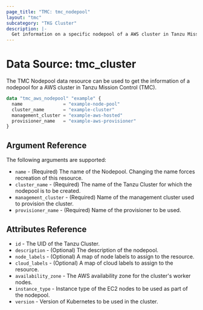 ```yaml
---
page_title: "TMC: tmc_nodepool"
layout: "tmc"
subcategory: "TKG Cluster"
description: |-
  Get information on a specific nodepool of a AWS cluster in Tanzu Mission Control (TMC)
---
```


# Data Source: tmc_cluster

The TMC Nodepool data resource can be used to get the information of a nodepool for a AWS cluster in Tanzu Mission Control (TMC). 

```terraform
data "tmc_aws_nodepool" "example" {
  name               = "example-node-pool"
  cluster_name       = "example-cluster"
  management_cluster = "example-aws-hosted"
  provisioner_name   = "example-aws-provisioner"
}
```

## Argument Reference

The following arguments are supported:

* `name` - (Required) The name of the Nodepool. Changing the name forces recreation of this resource.
* `cluster_name` - (Required) The name of the Tanzu Cluster for which the nodepool is to be created.
* `management_cluster` - (Required) Name of the management cluster used to provision the cluster.
* `provisioner_name` - (Required) Name of the provisioner to be used.

## Attributes Reference

* `id` - The UID of the Tanzu Cluster.
* `description` - (Optional) The description of the nodepool.
* `node_labels` - (Optional) A map of node labels to assign to the resource.
* `cloud_labels` - (Optional) A map of cloud labels to assign to the resource.
* `availability_zone` - The AWS availability zone for the cluster's worker nodes.
* `instance_type` - Instance type of the EC2 nodes to be used as part of the nodepool.
* `version` - Version of Kubernetes to be used in the cluster.

